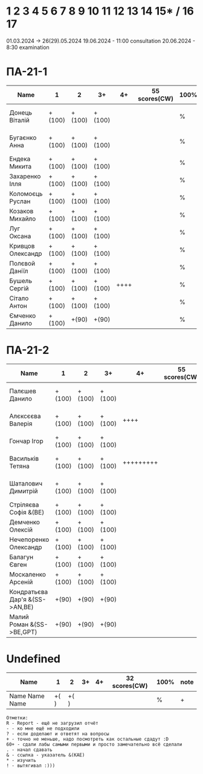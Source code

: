 # 1 2 3 4 5 6 7 8 9 10 11 12 13 14 15* / 16 17

01.03.2024 -> 26(29).05.2024
19.06.2024 - 11:00 consultation
20.06.2024 - 8:30 examination
<!---
	素晴らしい
	
	Great job ^-^
	Good job ^-^
	Well done!
	Excellent!
	Impressive *-*
	Magnificent!
	Great !!!
	Marvelous!!!
	Fantastic!!!
	Wonderful!!!
	Wondrous!!!
	AWESOME!!!
	Unbelievable!!!
	Craftable Minecraftable
	Brilliant!!!
	Breathtaking!!!
	Terrific !!!
	Miraculous !!!
	
	
	Thanks for your persistence and curiosity (=
	
	
	
	90 A
	82 B
	75 C
	64 D
	60 E
	
-->

# ПА-21-1
| Name                  |	1		|	2		|	3+		|	4+		| 55 scores(CW)	| __100%__	| note      |
| --------------------- | --------- | ---------	| --------- | --------- | -------------	| ---------	| --------- |
| Донець Віталій		|	+(100)	|	+(100)	|	+(100)	|			|				|		%	| + + + + + | EnigmaMaster+++
| Бугаєнко Анна			| 	+(100)	|	+(100)	|	+(100)	|			|				|		%	| + + + + + | EnigmaMaster+ 3Wizards Java+C++ 3Wizards https://github.com/Anna9067/Labs_for_OpenGL                                                                                     
| Ендека Микита			| 	+(100)	|	+(100)	|	+(100)	|			|				|		%	| + + +	    | Chess - ThreeJS JS++++++ - JS
| Захаренко Ілля		| 	+(100)	|	+(100)	|	+(100)	|			|				|		%	| +		    | Static Const 
| Коломоєць Руслан		| 	+(100)	|	+(100)	|	+(100)	|			|				|		%	| + + + + 	|
| Козаков Михайло		| 	+(100)	|	+(100)	|	+(100)	|			|				|		%	| +	+	    |
| Луг Оксана 	 		| 	+(100)	|	+(100)	|	+(100)	|			|				|		%	| + +	    | VBO FullScreen Resize - Camera Perspective will lost - C++ JS
| Кривцов Олександр		| 	+(100)	|	+(100)	|	+(100)	|			|				|		%	| +	+	    | JS Python
| Полєвой Даніїл		| 	+(100)	|	+(100)	|	+(100)	|			|				|		%	| +		    | 
| Бушель Сергій			|	+(100)	|	+(100)	|	+(100)	|	++++	|				|		%	| +	+       | 
| Сітало Антон			|	+(100)	|	+(100)	|	+(100)	|			|				|		%	| +		    | C++
| Ємченко Данило		| 	+(100)	|	+(90)	|	+(90)	|			|				|		%	| +		    | Ubuntu C++

# ПА-21-2                                                                              
| Name                  |	1		|	2		|	3+		|	4+		| 55 scores(CW)	| __100%__	| note      |
| --------------------- | --------- | ---------	| --------- | --------- | -------------	| --------- | --------- |
| Палєшев Данило		|	+(100)	|	+(100)	|	+(100)	|			|				|		%	| + + + + + | EnigmaMaster+ C++ jun Butterfly HHD problem strange
| Алєксєєва Валерія	 	|	+(100)	|	+(100)	|	+(100)	| ++++		|				|		%	| + + + + + | EnigmaMaster+++ 4 EnglEra
| Гончар Ігор			| 	+(100)	|	+(100)	|	+(100)	|			|				|		%	| + + +     | Enigma+ 4 Triag Mirror
| Васильків Тетяна		|  	+(100)	|	+(100)	|	+(100)	| +++++++++ |				|		%	| + + + + + | EnigmaMaster Unreal++ 3Wizards
| Шаталович Димитрій 	| 	+(100)	|	+(100)	|	+(100)	|			|				|		%	| + + + + + | EnigmaMaster Python, C++ JS IDontKnower
| Стріляєва Софія &(BE) |	+(100)	|	+(100)	|	+(100)	|			|				|		%	| + + + 	| KILL - BalGen
| Демченко Олексій 		| 	+(100)	|	+(100)	|	+(100)	| 			|				|		%	| + + + 	| JS - React
| Нечепоренко Олександр |	+(100)	|	+(100)	|	+(100)	| 			|				|		%	| + + + 	| Python Guru
| Балагун Євген 		|	+(100)	|	+(100)	|	+(100)	| 			|				|		%	| + + + 	| Python, C++, JS maybe
| Москаленко Арсеній 	|	+(100)	|	+(100)	|	+(100)	| 			|				|		%	| + + + 	| Python, C++, JS
| Кондратьєва Дар'я &(SS->AN,BE)|	+(90)	|	+(90)	|	+(90)	| 			|				|		%	| + + + 	| 
| Малий Роман &(SS->BE,GPT)|	+(90)	|	+(90)	|	+(90)	| 			|				|		%	| + + + 	| JS - React - CSS - верстка



# Undefined
| Name                  |	1		|	2		|	3+		|	4+		| 32 scores(CW)	| __100%__  | note      |
| --------------------- | --------- | --------- | --------- | --------- | ------------- | --------- | --------- |
| Name Name Name		|	+(	)	|	+(	)	|			|			|				|		%	| +         | 

```
Отметки:
R - Report - ещё не загрузил отчёт
- - ко мне ещё не подходили
? - если доделают и ответят на вопросы 
+ - точно не меньше, надо посмотреть как остальные сдадут :D  
60+ - сдали лабы самыми первыми и просто замечательно всё сделали
. - начал сдавать
& - ссылка - указатель &(KAE)
* - изучить
! - вытягивал :)))
```

	






